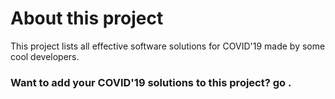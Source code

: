 # About this project

This project lists all effective software solutions for COVID'19 made by some cool developers.

### Want to add your COVID'19 solutions to this project? go [](add_your_solution.md).

